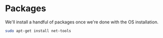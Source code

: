 # Packages

We'll install a handful of packages once we're done with the OS installation.

```bash
sudo apt-get install net-tools
```

